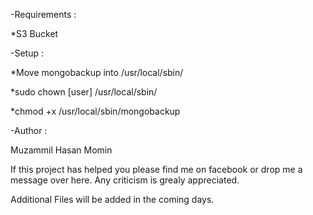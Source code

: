 -Requirements :

*S3 Bucket


-Setup :

*Move mongobackup into /usr/local/sbin/

*sudo chown [user] /usr/local/sbin/

*chmod +x /usr/local/sbin/mongobackup



-Author :

Muzammil Hasan Momin

If this project has helped you please find me on facebook or drop me a message over here. Any criticism is grealy appreciated.


Additional Files will be added in the coming days.
